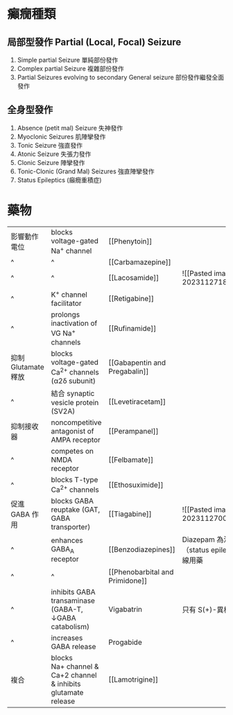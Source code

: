 # 癲癇種類
## 局部型發作 Partial (Local, Focal) Seizure
1. Simple partial Seizure 單純部份發作
2. Complex partial Seizure 複雜部份發作  
3. Partial Seizures evolving to secondary General seizure 部份發作繼發全面發作
## 全身型發作
1. Absence (petit mal) Seizure 失神發作
2. Myoclonic Seizures 肌陣攣發作 
3. Tonic Seizure 強直發作 
4. Atonic Seizure 失張力發作 
5. Clonic Seizure 陣攣發作 
6. Tonic-Clonic (Grand Mal) Seizures 強直陣攣發作 
7. Status Epileptics (癲癇重積症)
# 藥物
|                   |                                                                |                                 |                                                             |
| ----------------- | -------------------------------------------------------------- | ------------------------------- | ----------------------------------------------------------- |
| 影響動作電位      | blocks voltage-gated Na<sup>+</sup> channel                    | [[Phenytoin]]                   |                                                             |
| ^                 | ^                                                              | [[Carbamazepine]]               |                                                             |
| ^                 | ^                                                              | [[Lacosamide]]                  | ![[Pasted image 20231127185842.png\|150]]                   |
| ^                 | K<sup>+</sup> channel facilitator                              | [[Retigabine]]                  |                                                             |
| ^                 | prolongs inactivation of VG Na<sup>+</sup> channels            | [[Rufinamide]]                  |                                                             |
| 抑制Glutamate釋放 | blocks voltage-gated Ca<sup>2+</sup> channels (α2δ subunit)    | [[Gabapentin and Pregabalin]]   |                                                             |
| ^                 | 結合 synaptic vesicle protein (SV2A)                           | [[Levetiracetam]]               |                                                             |
| 抑制接收器        | noncompetitive antagonist of AMPA receptor                     | [[Perampanel]]                  |                                                             |
| ^                 | competes on NMDA receptor                                      | [[Felbamate]]                   |                                                             |
| ^                 | blocks T-type Ca<sup>2+</sup> channels                         | [[Ethosuximide]]                |                                                             |
| 促進 GABA 作用    | blocks GABA reuptake (GAT, GABA transporter)                   | [[Tiagabine]]                   | ![[Pasted image 20231127005625.png\|150]]                   |
| ^                 | enhances GABA<sub>A</sub> receptor                             | [[Benzodiazepines]]             | Diazepam 為治療癲癇重積症（status epilepticus）的第一線用藥 |
| ^                 | ^                                                              | [[Phenobarbital and Primidone]] |                                                             |
| ^                 | inhibits GABA transaminase (GABA-T, ↓GABA catabolism)          | Vigabatrin                      | 只有 S(+)-異構物有藥理活性                                  |
| ^                 | increases GABA release                                         | Progabide                       |                                                             |
| 複合              | blocks Na+ channel & Ca+2 channel & inhibits glutamate release | [[Lamotrigine]]                 |                                                             |
